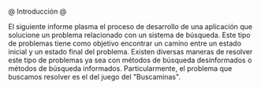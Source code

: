 @ Introducción @

El siguiente informe plasma el proceso de desarrollo de una aplicación que solucione un problema relacionado
con un sistema de búsqueda. Este tipo de problemas tiene como objetivo encontrar un camino entre
un estado inicial y un estado final del problema. Existen diversas maneras de resolver este tipo de problemas
ya sea con métodos de búsqueda desinformados o métodos de búsqueda informados. Particularmente, el problema que
buscamos resolver es el del juego del "Buscaminas".
